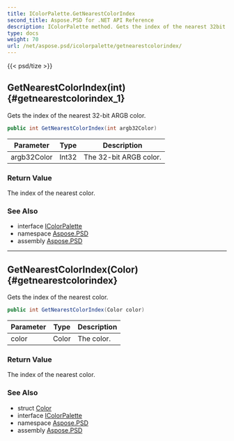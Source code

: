 ```yaml
---
title: IColorPalette.GetNearestColorIndex
second_title: Aspose.PSD for .NET API Reference
description: IColorPalette method. Gets the index of the nearest 32bit ARGB color
type: docs
weight: 70
url: /net/aspose.psd/icolorpalette/getnearestcolorindex/
---
```

{{< psd/tize >}}
## GetNearestColorIndex(int) {#getnearestcolorindex_1}

Gets the index of the nearest 32-bit ARGB color.

```csharp
public int GetNearestColorIndex(int argb32Color)
```

| Parameter | Type | Description |
| --- | --- | --- |
| argb32Color | Int32 | The 32-bit ARGB color. |

### Return Value

The index of the nearest color.

### See Also

* interface [IColorPalette](../)
* namespace [Aspose.PSD](../../../aspose.psd/)
* assembly [Aspose.PSD](../../../)

---

## GetNearestColorIndex(Color) {#getnearestcolorindex}

Gets the index of the nearest color.

```csharp
public int GetNearestColorIndex(Color color)
```

| Parameter | Type | Description |
| --- | --- | --- |
| color | Color | The color. |

### Return Value

The index of the nearest color.

### See Also

* struct [Color](../../color/)
* interface [IColorPalette](../)
* namespace [Aspose.PSD](../../../aspose.psd/)
* assembly [Aspose.PSD](../../../)


